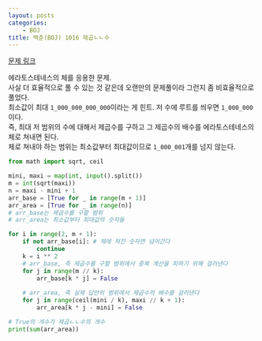 ```yaml
---
layout: posts
categories:
    - BOJ
title: 백준(BOJ) 1016 제곱ㄴㄴ수
---
```


[문제 링크](https://www.acmicpc.net/problem/1016)

에라토스테네스의 체를 응용한 문제.  
사실 더 효율적으로 풀 수 있는 것 같은데 오랜만의 문제풀이라 그런지 좀 비효율적으로 풀었다.  
최소값이 최대 `1_000_000_000_000`이라는 게 힌트. 저 수에 루트를 씌우면 `1_000_000`이다.  
즉, 최대 저 범위의 수에 대해서 제곱수를 구하고 그 제곱수의 배수를 에라토스테네스의 체로 쳐내면 된다.  
체로 쳐내야 하는 범위는 최소값부터 최대값이므로 `1_000_001`개를 넘지 않는다.

```python
from math import sqrt, ceil

mini, maxi = map(int, input().split())
m = int(sqrt(maxi))
n = maxi - mini + 1
arr_base = [True for _ in range(m + 1)]
arr_area = [True for _ in range(n)]
# arr_base는 제곱수를 구할 범위
# arr_area는 최소값부터 최대값의 숫자들

for i in range(2, m + 1):
    if not arr_base[i]: # 체에 쳐진 숫자면 넘어간다
        continue
    k = i ** 2
    # arr_base, 즉 제곱수를 구할 범위에서 중복 계산을 피하기 위해 걸러낸다
    for j in range(m // k):
        arr_base[k * j] = False
    
    # arr_area, 즉 실제 답안의 범위에서 제곱수의 배수를 걸러낸다
    for j in range(ceil(mini / k), maxi // k + 1):
        arr_area[k * j - mini] = False

# True의 개수가 제곱ㄴㄴ수의 개수
print(sum(arr_area))

```
